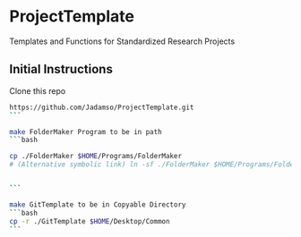 # ProjectTemplate
Templates and Functions for Standardized Research Projects


## Initial Instructions


Clone this repo

````bash
https://github.com/Jadamso/ProjectTemplate.git
```

make FolderMaker Program to be in path 
```bash

cp ./FolderMaker $HOME/Programs/FolderMaker
# (Alternative symbolic link) ln -sf ./FolderMaker $HOME/Programs/FolderMaker


```

make GitTemplate to be in Copyable Directory
```bash
cp -r ./GitTemplate $HOME/Desktop/Common
```
